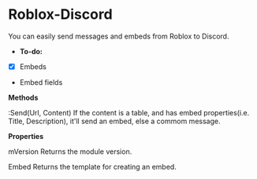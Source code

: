 # Roblox-Discord

You can easily send messages and embeds from Roblox to Discord.

- **To-do:**

+ [x] Embeds
+ Embed fields

**Methods**

 :Send(Url, Content)
If the content is a table, and has embed properties(i.e. Title, Description), it'll send an embed, else a commom message.

**Properties**

 mVersion
Returns the module version.

 Embed
Returns the template for creating an embed.
